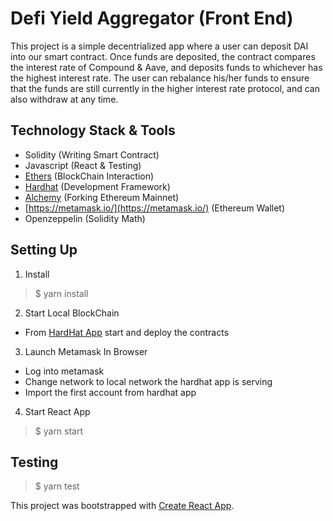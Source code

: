 # Defi Yield Aggregator (Front End)

This project is a simple decentrialized app where a user can deposit DAI into our smart contract. Once funds are deposited, the contract compares the interest rate of Compound & Aave, and deposits funds to whichever has the highest interest rate. The user can rebalance his/her funds to ensure that the funds are still currently in the higher interest rate protocol, and can also withdraw at any time.

## Technology Stack & Tools

- Solidity (Writing Smart Contract)
- Javascript (React & Testing)
- [Ethers](https://docs.ethers.io/v5/) (BlockChain Interaction)
- [Hardhat](https://hardhat.org/) (Development Framework)
- [Alchemy](https://www.alchemy.com/) (Forking Ethereum Mainnet)
- [https://metamask.io/](https://metamask.io/) (Ethereum Wallet)
- Openzeppelin (Solidity Math)

## Setting Up
1. Install
>$ yarn install
2. Start Local BlockChain
- From [HardHat App](https://github.com/FMA126/merritt-bank-ethereum) start and deploy the contracts
3. Launch Metamask In Browser
- Log into metamask
- Change network to local network the hardhat app is serving
- Import the first account from hardhat app
4. Start React App
> $ yarn start

## Testing
> $ yarn test

This project was bootstrapped with [Create React App](https://github.com/facebook/create-react-app).

